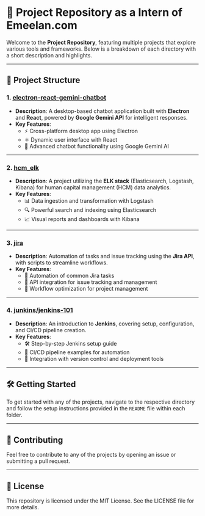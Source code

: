 # 🚀 Project Repository as a Intern of Emeelan.com

Welcome to the **Project Repository**, featuring multiple projects that explore various tools and frameworks. Below is a breakdown of each directory with a short description and highlights.

---

## 📂 Project Structure

### 1. **[electron-react-gemini-chatbot](./electron-react-gemini-chatbot)**
   - **Description**: A desktop-based chatbot application built with **Electron** and **React**, powered by **Google Gemini API** for intelligent responses.
   - **Key Features**:
     - ⚡ Cross-platform desktop app using Electron
     - ⚛️ Dynamic user interface with React
     - 🧠 Advanced chatbot functionality using Google Gemini AI

---

### 2. **[hcm_elk](./hcm_elk)**
   - **Description**: A project utilizing the **ELK stack** (Elasticsearch, Logstash, Kibana) for human capital management (HCM) data analytics.
   - **Key Features**:
     - 📊 Data ingestion and transformation with Logstash
     - 🔍 Powerful search and indexing using Elasticsearch
     - 📈 Visual reports and dashboards with Kibana

---

### 3. **[jira](./jira)**
   - **Description**: Automation of tasks and issue tracking using the **Jira API**, with scripts to streamline workflows.
   - **Key Features**:
     - 🤖 Automation of common Jira tasks
     - 📝 API integration for issue tracking and management
     - 🔄 Workflow optimization for project management

---

### 4. **[junkins/jenkins-101](./junkins/jenkins-101)**
   - **Description**: An introduction to **Jenkins**, covering setup, configuration, and CI/CD pipeline creation.
   - **Key Features**:
     - 🛠️ Step-by-step Jenkins setup guide
     - 🚀 CI/CD pipeline examples for automation
     - 🔧 Integration with version control and deployment tools

---

## 🛠️ Getting Started

To get started with any of the projects, navigate to the respective directory and follow the setup instructions provided in the `README` file within each folder.

---

## 🤝 Contributing

Feel free to contribute to any of the projects by opening an issue or submitting a pull request.

---

## 📄 License

This repository is licensed under the MIT License. See the LICENSE file for more details.
